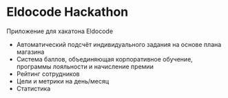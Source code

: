 # Eldocode Hackathon

Приложение для хакатона Eldocode

- Автоматический подсчёт индивидуального задания на основе плана магазина
- Система баллов, объединяющая корпоративное обучение, программы лояльности и начисление премии
- Рейтинг сотрудников
- Цели и метрики на день/месяц
- Статистика


